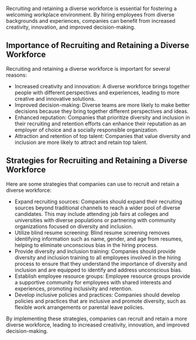 
Recruiting and retaining a diverse workforce is essential for fostering a welcoming workplace environment. By hiring employees from diverse backgrounds and experiences, companies can benefit from increased creativity, innovation, and improved decision-making.

Importance of Recruiting and Retaining a Diverse Workforce
----------------------------------------------------------

Recruiting and retaining a diverse workforce is important for several reasons:

* Increased creativity and innovation: A diverse workforce brings together people with different perspectives and experiences, leading to more creative and innovative solutions.
* Improved decision-making: Diverse teams are more likely to make better decisions because they bring together different perspectives and ideas.
* Enhanced reputation: Companies that prioritize diversity and inclusion in their recruiting and retention efforts can enhance their reputation as an employer of choice and a socially responsible organization.
* Attraction and retention of top talent: Companies that value diversity and inclusion are more likely to attract and retain top talent.

Strategies for Recruiting and Retaining a Diverse Workforce
-----------------------------------------------------------

Here are some strategies that companies can use to recruit and retain a diverse workforce:

* Expand recruiting sources: Companies should expand their recruiting sources beyond traditional channels to reach a wider pool of diverse candidates. This may include attending job fairs at colleges and universities with diverse populations or partnering with community organizations focused on diversity and inclusion.
* Utilize blind resume screening: Blind resume screening removes identifying information such as name, gender, and age from resumes, helping to eliminate unconscious bias in the hiring process.
* Provide diversity and inclusion training: Companies should provide diversity and inclusion training to all employees involved in the hiring process to ensure that they understand the importance of diversity and inclusion and are equipped to identify and address unconscious bias.
* Establish employee resource groups: Employee resource groups provide a supportive community for employees with shared interests and experiences, promoting inclusivity and retention.
* Develop inclusive policies and practices: Companies should develop policies and practices that are inclusive and promote diversity, such as flexible work arrangements or parental leave policies.

By implementing these strategies, companies can recruit and retain a more diverse workforce, leading to increased creativity, innovation, and improved decision-making.
